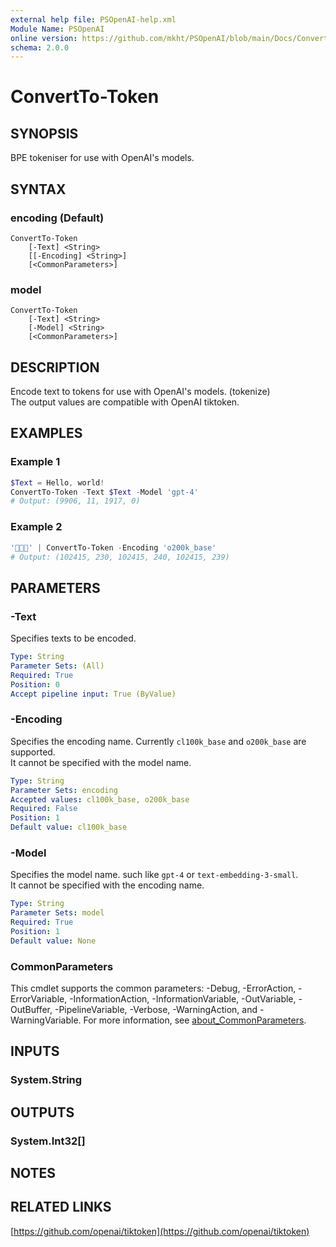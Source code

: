 ```yaml
---
external help file: PSOpenAI-help.xml
Module Name: PSOpenAI
online version: https://github.com/mkht/PSOpenAI/blob/main/Docs/ConvertTo-Token.md
schema: 2.0.0
---
```


# ConvertTo-Token

## SYNOPSIS
BPE tokeniser for use with OpenAI's models.

## SYNTAX

### encoding (Default)
```
ConvertTo-Token
    [-Text] <String>
    [[-Encoding] <String>]
    [<CommonParameters>]
```

### model
```
ConvertTo-Token
    [-Text] <String>
    [-Model] <String>
    [<CommonParameters>]
```

## DESCRIPTION
Encode text to tokens for use with OpenAI's models. (tokenize)  
The output values are compatible with OpenAI tiktoken.


## EXAMPLES

### Example 1
```powershell
$Text = Hello, world!
ConvertTo-Token -Text $Text -Model 'gpt-4'
# Output: (9906, 11, 1917, 0)
```

### Example 2
```powershell
'🍈🍒🍑' | ConvertTo-Token -Encoding 'o200k_base'
# Output: (102415, 230, 102415, 240, 102415, 239)
```

## PARAMETERS

### -Text
Specifies texts to be encoded.

```yaml
Type: String
Parameter Sets: (All)
Required: True
Position: 0
Accept pipeline input: True (ByValue)
```

### -Encoding
Specifies the encoding name. Currently `cl100k_base` and `o200k_base` are supported.  
It cannot be specified with the model name.

```yaml
Type: String
Parameter Sets: encoding
Accepted values: cl100k_base, o200k_base
Required: False
Position: 1
Default value: cl100k_base
```

### -Model
Specifies the model name. such like `gpt-4` or `text-embedding-3-small`.  
It cannot be specified with the encoding name.

```yaml
Type: String
Parameter Sets: model
Required: True
Position: 1
Default value: None
```


### CommonParameters
This cmdlet supports the common parameters: -Debug, -ErrorAction, -ErrorVariable, -InformationAction, -InformationVariable, -OutVariable, -OutBuffer, -PipelineVariable, -Verbose, -WarningAction, and -WarningVariable. For more information, see [about_CommonParameters](http://go.microsoft.com/fwlink/?LinkID=113216).

## INPUTS

### System.String

## OUTPUTS

### System.Int32[]

## NOTES

## RELATED LINKS
[https://github.com/openai/tiktoken](https://github.com/openai/tiktoken)

